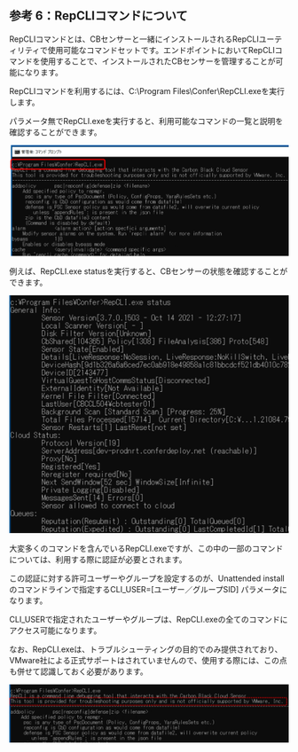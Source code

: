 ## 参考 6：RepCLIコマンドについて

RepCLIコマンドとは、CBセンサーと一緒にインストールされるRepCLIユーティリティで使用可能なコマンドセットです。エンドポイントにおいてRepCLIコマンドを使用することで、インストールされたCBセンサーを管理することが可能になります。

RepCLIコマンドを利用するには、C:\Program Files\Confer\RepCLI.exeを実行します。

パラメータ無でRepCLI.exeを実行すると、利用可能なコマンドの一覧と説明を確認することができます。

![](../media/image98.png)

例えば、RepCLI.exe statusを実行すると、CBセンサーの状態を確認することができます。

![](../media/image99.png)

大変多くのコマンドを含んでいるRepCLI.exeですが、この中の一部のコマンドについては、利用する際に認証が必要とされます。

この認証に対する許可ユーザーやグループを設定するのが、Unattended installのコマンドラインで指定するCLI_USER=\[ユーザー／グループSID\] パラメータになります。

CLI_USERで指定されたユーザーやグループは、RepCLI.exeの全てのコマンドにアクセス可能になります。

なお、RepCLI.exeは、トラブルシューティングの目的でのみ提供されており、VMware社による正式サポートはされていませんので、使用する際には、この点も併せて認識しておく必要があります。

![](../media/image100.png)
